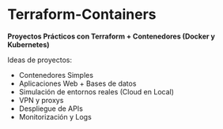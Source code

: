 # Terraform-Containers

**Proyectos Prácticos con Terraform + Contenedores (Docker y Kubernetes)**

Ideas de proyectos:

- Contenedores Simples
- Aplicaciones Web + Bases de datos
- Simulación de entornos reales (Cloud en Local)
- VPN y proxys
- Despliegue de APIs
- Monitorización y Logs
